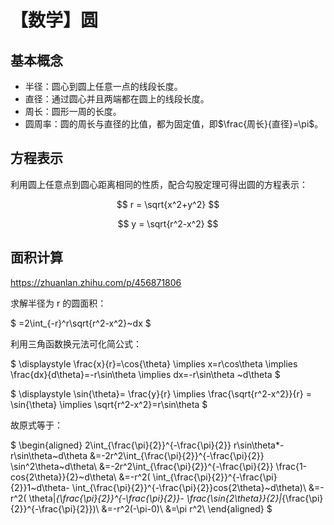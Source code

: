 # 【数学】圆

## 基本概念

- 半径：圆心到圆上任意一点的线段长度。
- 直径：通过圆心并且两端都在圆上的线段长度。
- 周长：圆形一周的长度。
- 圆周率：圆的周长与直径的比值，都为固定值，即$\frac{周长}{直径}=\pi$。

## 方程表示

利用圆上任意点到圆心距离相同的性质，配合勾股定理可得出圆的方程表示：

$$
r = \sqrt{x^2+y^2}
$$

$$
y = \sqrt{r^2-x^2}
$$

## 面积计算

https://zhuanlan.zhihu.com/p/456871806

求解半径为 r 的圆面积：

$
=2\int_{-r}^r\sqrt{r^2-x^2}~dx
$

利用三角函数换元法可化简公式：

$
\displaystyle
\frac{x}{r}=\cos{\theta} \implies x=r\cos\theta \implies \frac{dx}{d\theta}=-r\sin\theta \implies dx=-r\sin\theta ~d\theta
$

$
\displaystyle
\sin{\theta}= \frac{y}{r} \implies \frac{\sqrt{r^2-x^2}}{r} = \sin{\theta} \implies \sqrt{r^2-x^2}=r\sin\theta
$

故原式等于：

$
\begin{aligned}
2\int_{\frac{\pi}{2}}^{-\frac{\pi}{2}}
r\sin\theta*-r\sin\theta~d\theta
&=-2r^2\int_{\frac{\pi}{2}}^{-\frac{\pi}{2}}
\sin^2\theta~d\theta\\
&=-2r^2\int_{\frac{\pi}{2}}^{-\frac{\pi}{2}}
\frac{1-cos{2\theta}}{2}~d\theta\\
&=-r^2(
\int_{\frac{\pi}{2}}^{-\frac{\pi}{2}}1~d\theta-
\int_{\frac{\pi}{2}}^{-\frac{\pi}{2}}cos{2\theta}~d\theta)\\
&=-r^2(
\theta|_{\frac{\pi}{2}}^{-\frac{\pi}{2}}-
\frac{\sin{2\theta}}{2}|_{\frac{\pi}{2}}^{-\frac{\pi}{2}})\\
&=-r^2(-\pi-0)\\
&=\pi r^2\\
\end{aligned}
$
